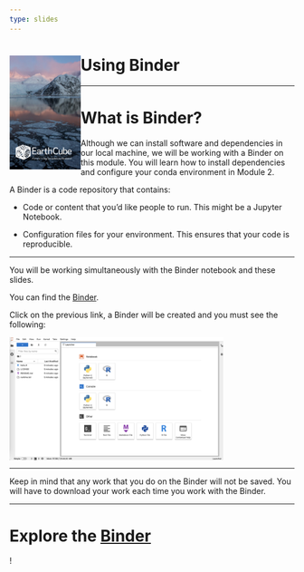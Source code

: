 ```yaml
---
type: slides
---
```


<div><h1><img src="https://github.com/throughput-ec/ec-workshops/blob/main/static/module1/00_ec_slide1.png?raw=true" alt="EC Theme" width=25% align="left"/> Using Binder</h1></div>

---

# What is Binder?

Although we can install software and dependencies in our local machine, we will be working with a Binder on this module.
You will learn how to install dependencies and configure your conda environment in Module 2.

A Binder is a code repository that contains:

- Code or content that you’d like people to run. This might be a Jupyter Notebook.

- Configuration files for your environment. This ensures that your code is reproducible.

---

You will be working simultaneously with the Binder notebook and these slides.

You can find the  <a href="https://hub.gke2.mybinder.org/user/throughput-ec-ec-binder-de6sb0gs/lab" target="_blank">Binder</a>.

Click on the previous link, a Binder will be created and you must see the following:

<img src="https://github.com/throughput-ec/ec-workshops/blob/main/static/module1/02_binder.png?raw=true" alt="Jupyter Notebook shot" width=75% align="center">

---

Keep in mind that any work that you do on the Binder will not be saved.
You will have to download your work each time you work with the Binder.

---

# Explore the <a href="https://hub.gke2.mybinder.org/user/throughput-ec-ec-binder-de6sb0gs/lab" target="_blank">Binder</a>

!
